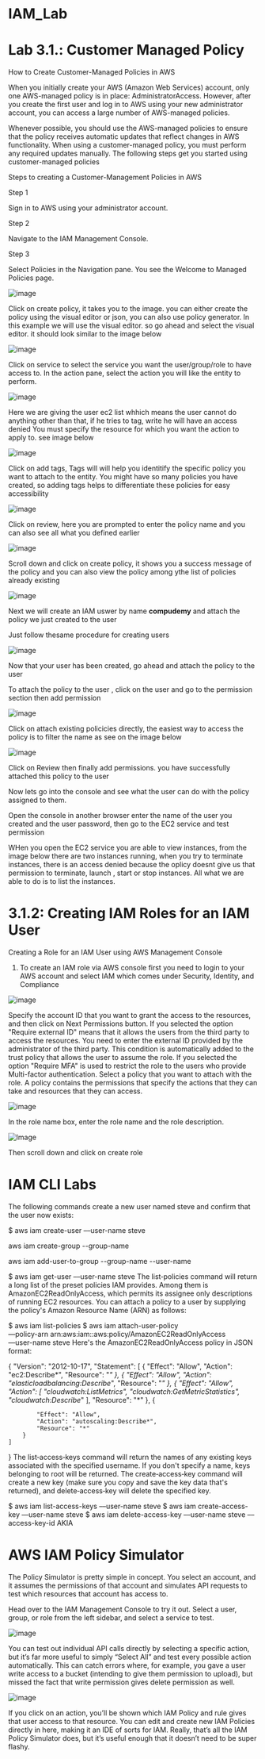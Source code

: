 # IAM_Lab

# Lab 3.1.: Customer Managed Policy
How to Create Customer-Managed Policies in AWS

When you initially create your AWS (Amazon Web Services) account, only one AWS-managed policy is in place: AdministratorAccess. However, after you create the first user and log in to AWS using your new administrator account, you can access a large number of AWS-managed policies.

Whenever possible, you should use the AWS-managed policies to ensure that the policy receives automatic updates that reflect changes in AWS functionality. When using a customer-managed policy, you must perform any required updates manually. The following steps get you started using customer-managed policies

Steps to creating a Customer-Management Policies in AWS

Step 1

Sign in to AWS using your administrator account.

Step 2

Navigate to the IAM Management Console.

Step 3

Select Policies in the Navigation pane. You see the Welcome to Managed Policies page.

![image](https://user-images.githubusercontent.com/103466963/175073156-93a7fca8-6f17-412b-ad32-ffaa7ec83770.png)

Click on create policy, it takes you to the image. you can either create the policy using the visual editor or json, you can also use policy generator. In this example we will use the visual editor. so go ahead and select the visual editor. it should look similar to the image below

![image](https://user-images.githubusercontent.com/103466963/175075501-6af25830-db34-4a5e-ad23-ae140ff97c52.png)

Click on service to select the service you want the user/group/role to have access to. In the action pane, select the action you will like the entity to perform. 

![image](https://user-images.githubusercontent.com/103466963/175089890-a96656cc-37d9-42b2-9a29-a88d22518165.png)

Here we are giving the user ec2 list whhich means the user cannot do anything other than that, if he tries to tag, write he will have an access denied
 You must specify the resource for which you want the action to apply to. see image below 

![image](https://user-images.githubusercontent.com/103466963/175095735-581d648e-aefd-496e-9885-20e7cae94bd0.png)

Click on add tags, Tags will will help you identitify the specific policy you want to attach to the entity. You might have so many policies you have created, so adding tags helps to differentiate these policies for easy accessibility

![image](https://user-images.githubusercontent.com/103466963/175098413-9434381e-a340-4b7f-b797-049b582ba8d0.png)

Click on review, here you are prompted to enter the policy name and you can also see all what you defined earlier

![image](https://user-images.githubusercontent.com/103466963/175099501-1fd08872-5169-4e19-af11-d017e4ddf937.png)

Scroll down and click on create policy, it shows you a success message of the policy and you can also view the policy among ythe list of policies already existing

![image](https://user-images.githubusercontent.com/103466963/175100348-4facce65-a916-4658-9320-2ccc05966ac7.png)

Next we will create an IAM uswer by name **compudemy** and attach the policy we just created to the user

Just follow thesame procedure for creating users

![image](https://user-images.githubusercontent.com/103466963/175107812-2614f0e0-a810-4e1b-ab61-ccbfdb712ee2.png)

Now that your user has been created, go ahead and attach the policy to the user

To attach the policy to the user , click on the user and go to the permission section then add permission

![image](https://user-images.githubusercontent.com/103466963/175108288-408d4527-fa2b-4050-91fd-a1a7fae29374.png)

Click on attach existing policicies directly, the easiest way to access the policy is to filter the name as see on the image below

![image](https://user-images.githubusercontent.com/103466963/175111449-e3237350-7eff-4dcf-9788-574a43612ce2.png)

Click on Review then finally add permissions. you have successfully attached this policy to the user

Now lets go into the console and see what the user can do with the policy assigned to them.

Open the console in another browser enter the name of the user you created and the user password, then go to the EC2 service and test permission

WHen you open the EC2 service you are able to view instances, from the image below there are two instances running, when you try to terminate instances, there is an access denied because the oplicy doesnt give us that permission to terminate, launch , start or stop instances. All what we are able to do is to list the instances.

# 3.1.2: Creating IAM Roles for an IAM User
Creating a Role for an IAM User using AWS Management Console

1. To create an IAM role via AWS console first you need to login to your AWS account and select IAM which comes under Security, Identity, and Compliance 

![image](https://user-images.githubusercontent.com/103466963/175316392-682b9bb7-0fa6-42ec-b8f2-c0e80b71a432.png)

Specify the account ID that you want to grant the access to the resources, and then click on Next Permissions button.
If you selected the option "Require external ID" means that it allows the users from the third party to access the resources. You need to enter the external ID provided by the administrator of the third party. This condition is automatically added to the trust policy that allows the user to assume the role.
If you selected the option "Require MFA" is used to restrict the role to the users who provide Multi-factor authentication.
Select a policy that you want to attach with the role. A policy contains the permissions that specify the actions that they can take and resources that they can access.

![image](https://user-images.githubusercontent.com/103466963/175319332-54fd1312-7bb3-4752-8bd0-f4d10141a9db.png)

In the role name box, enter the role name and the role description.

![Image](https://user-images.githubusercontent.com/103466963/175321016-be6029a4-19e7-462c-986f-326f8875a8b5.png)

Then scroll down and click on create role

# IAM CLI Labs

The following commands create a new user named steve and confirm that the user now exists:

$ aws iam create-user ––user-name steve 

aws iam create-group --group-name <groupName>

aws iam add-user-to-group --group-name <groupName> --user-name <userName>

$ aws iam get-user ––user-name steve
The list‐policies command will return a long list of the preset policies IAM provides. Among them is AmazonEC2ReadOnlyAccess, which permits its assignee only descriptions of running EC2 resources. You can attach a policy to a user by supplying the policy's Amazon Resource Name (ARN) as follows:

$ aws iam list-policies
$ aws iam attach-user-policy \
   ––policy-arn arn:aws:iam::aws:policy/AmazonEC2ReadOnlyAccess \
   ––user-name steve
Here's the AmazonEC2ReadOnlyAccess policy in JSON format:

{
    "Version": "2012-10-17",
    "Statement": [
        {
            "Effect": "Allow",
            "Action": "ec2:Describe*",
            "Resource": "*"
        },
        {
            "Effect": "Allow",
            "Action": "elasticloadbalancing:Describe*",
            "Resource": "*"
        },
        {
            "Effect": "Allow",
            "Action": [
                "cloudwatch:ListMetrics",
                "cloudwatch:GetMetricStatistics",
                "cloudwatch:Describe*"
            ],
            "Resource": "*"
        },
        {

            "Effect": "Allow",
            "Action": "autoscaling:Describe*",
            "Resource": "*"
        }
    ]
}
The list‐access‐keys command will return the names of any existing keys associated with the specified username. If you don't specify a name, keys belonging to root will be returned. The create‐access‐key command will create a new key (make sure you copy and save the key data that's returned), and delete‐access‐key will delete the specified key.

$ aws iam list-access-keys ––user-name steve
$ aws iam create-access-key ––user-name steve
$ aws iam delete-access-key ––user-name steve ––access-key-id AKIA
 
 

# AWS IAM Policy Simulator
 
 The Policy Simulator is pretty simple in concept. You select an account, and it assumes the permissions of that account and simulates API requests to test which resources that account has access to.

Head over to the IAM Management Console to try it out. Select a user, group, or role from the left sidebar, and select a service to test.
 
 ![image](https://user-images.githubusercontent.com/103466963/175577480-a9211cc3-a75c-4134-8215-c2508e7262a0.png)

 You can test out individual API calls directly by selecting a specific action, but it’s far more useful to simply “Select All” and test every possible action automatically. This can catch errors where, for example, you gave a user write access to a bucket (intending to give them permission to upload), but missed the fact that write permission gives delete permission as well.
 
 
 ![image](https://user-images.githubusercontent.com/103466963/175579006-80c2cbe3-b14e-4e27-8908-3ae99fa7e303.png)

 If you click on an action, you’ll be shown which IAM Policy and rule gives that user access to that resource. You can edit and create new IAM Policies directly in here, making it an IDE of sorts for IAM. Really, that’s all the IAM Policy Simulator does, but it’s useful enough that it doesn’t need to be super flashy.
 
 
 
